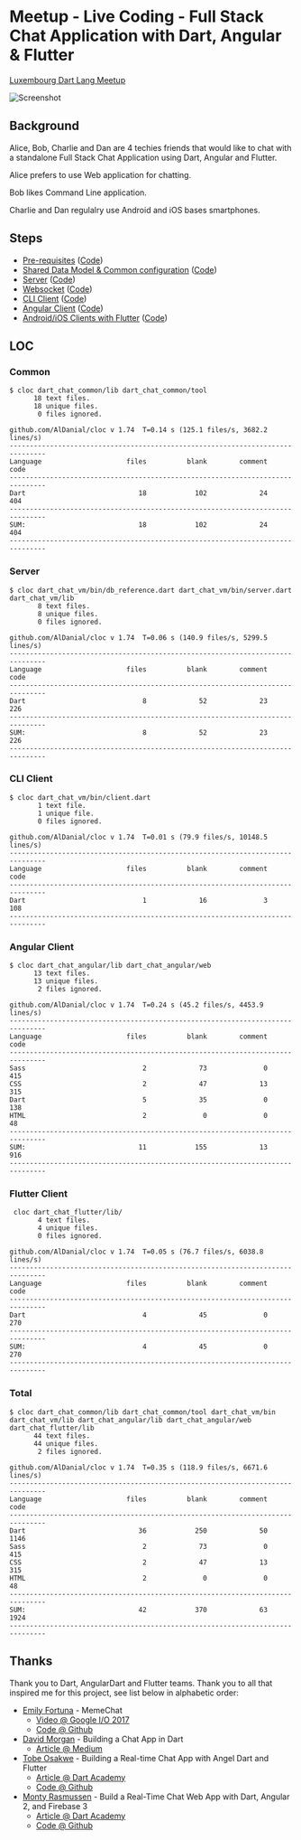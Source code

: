 # Meetup - Live Coding - Full Stack Chat Application with Dart, Angular & Flutter

[Luxembourg Dart Lang Meetup](https://www.meetup.com/Luxembourg-Dart-Lang-Meetup/events/243168622/)

![Screenshot](screenshot.png)

## Background

Alice, Bob, Charlie and Dan are 4 techies friends that would like to chat with a standalone Full Stack Chat Application using Dart, Angular and Flutter.

Alice prefers to use Web application for chatting.

Bob likes Command Line application.

Charlie and Dan regulalry use Android and iOS bases smartphones.

## Steps

* [Pre-requisites](doc/dart_chat-100.md) ([Code](steps/dart_chat-100))
* [Shared Data Model & Common configuration](doc/dart_chat-200.md) ([Code](steps/dart_chat-200))
* [Server](doc/dart_chat-201.md) ([Code](steps/dart_chat-201))
* [Websocket](doc/dart_chat-202.md) ([Code](steps/dart_chat-202))
* [CLI Client](doc/dart_chat-300.md) ([Code](steps/dart_chat-300))
* [Angular Client](doc/dart_chat-301.md) ([Code](steps/dart_chat-301))
* [Android/iOS Clients with Flutter](doc/dart_chat-302.md) ([Code](steps/dart_chat-302))

## LOC
### Common
```
$ cloc dart_chat_common/lib dart_chat_common/tool
      18 text files.
      18 unique files.
       0 files ignored.

github.com/AlDanial/cloc v 1.74  T=0.14 s (125.1 files/s, 3682.2 lines/s)
-------------------------------------------------------------------------------
Language                     files          blank        comment           code
-------------------------------------------------------------------------------
Dart                            18            102             24            404
-------------------------------------------------------------------------------
SUM:                            18            102             24            404
-------------------------------------------------------------------------------
```

### Server
```
$ cloc dart_chat_vm/bin/db_reference.dart dart_chat_vm/bin/server.dart dart_chat_vm/lib
       8 text files.
       8 unique files.
       0 files ignored.

github.com/AlDanial/cloc v 1.74  T=0.06 s (140.9 files/s, 5299.5 lines/s)
-------------------------------------------------------------------------------
Language                     files          blank        comment           code
-------------------------------------------------------------------------------
Dart                             8             52             23            226
-------------------------------------------------------------------------------
SUM:                             8             52             23            226
-------------------------------------------------------------------------------
```

### CLI Client
```
$ cloc dart_chat_vm/bin/client.dart
       1 text file.
       1 unique file.
       0 files ignored.

github.com/AlDanial/cloc v 1.74  T=0.01 s (79.9 files/s, 10148.5 lines/s)
-------------------------------------------------------------------------------
Language                     files          blank        comment           code
-------------------------------------------------------------------------------
Dart                             1             16              3            108
-------------------------------------------------------------------------------
```

### Angular Client
```
$ cloc dart_chat_angular/lib dart_chat_angular/web
      13 text files.
      13 unique files.
       2 files ignored.

github.com/AlDanial/cloc v 1.74  T=0.24 s (45.2 files/s, 4453.9 lines/s)
-------------------------------------------------------------------------------
Language                     files          blank        comment           code
-------------------------------------------------------------------------------
Sass                             2             73              0            415
CSS                              2             47             13            315
Dart                             5             35              0            138
HTML                             2              0              0             48
-------------------------------------------------------------------------------
SUM:                            11            155             13            916
-------------------------------------------------------------------------------
```

### Flutter Client
```
 cloc dart_chat_flutter/lib/
       4 text files.
       4 unique files.
       0 files ignored.

github.com/AlDanial/cloc v 1.74  T=0.05 s (76.7 files/s, 6038.8 lines/s)
-------------------------------------------------------------------------------
Language                     files          blank        comment           code
-------------------------------------------------------------------------------
Dart                             4             45              0            270
-------------------------------------------------------------------------------
SUM:                             4             45              0            270
-------------------------------------------------------------------------------
```

### Total
```
$ cloc dart_chat_common/lib dart_chat_common/tool dart_chat_vm/bin dart_chat_vm/lib dart_chat_angular/lib dart_chat_angular/web dart_chat_flutter/lib
      44 text files.
      44 unique files.
       2 files ignored.

github.com/AlDanial/cloc v 1.74  T=0.35 s (118.9 files/s, 6671.6 lines/s)
-------------------------------------------------------------------------------
Language                     files          blank        comment           code
-------------------------------------------------------------------------------
Dart                            36            250             50           1146
Sass                             2             73              0            415
CSS                              2             47             13            315
HTML                             2              0              0             48
-------------------------------------------------------------------------------
SUM:                            42            370             63           1924
-------------------------------------------------------------------------------
```

## Thanks
Thank you to Dart, AngularDart and Flutter teams.
Thank you to all that inspired me for this project, see list below in alphabetic order:
- [Emily Fortuna](https://github.com/efortuna) - MemeChat
  - [Video @ Google I/O 2017](https://www.youtube.com/watch?v=w2TcYP8qiRI`)
  - [Code @ Github](https://github.com/efortuna/memechat)
- [David Morgan](https://github.com/davidmorgan) - Building a Chat App in Dart
  - [Article @ Medium](https://medium.com/dartlang/building-a-chat-app-in-dart-815fcd0e5a31)
- [Tobe Osakwe](https://github.com/thosakwe) - Building a Real-time Chat App with Angel Dart and Flutter
  - [Article @ Dart Academy](https://dart.academy/building-a-real-time-chat-app-with-angel-and-flutter/)
  - [Code @ Github](https://github.com/angel-example/flutter)
- [Monty Rasmussen](https://github.com/montyr75) - Build a Real-Time Chat Web App with Dart, Angular 2, and Firebase 3
  - [Article @ Dart Academy](https://dart.academy/build-a-real-time-chat-web-app-with-dart-angular-2-and-firebase-3/)
  - [Code @ Github](https://github.com/montyr75/dart_chat_ng2_fb3_start/)
